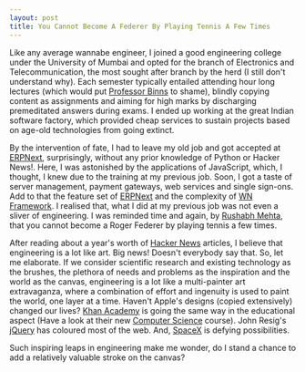 ```yaml
---
layout: post
title: You Cannot Become A Federer By Playing Tennis A Few Times
---
```


Like any average wannabe engineer, I joined a good engineering college under the University of Mumbai and opted for the branch of Electronics and Telecommunication, the most sought after branch by the herd (I still don't understand why). Each semester typically entailed attending hour long lectures (which would put [Professor Binns](http://harrypotter.wikia.com/wiki/Cuthbert_Binns) to shame), blindly copying content as assignments and aiming for high marks by discharging premeditated answers during exams. I ended up working at the great Indian software factory, which provided cheap services to sustain projects based on age-old technologies from going extinct.

By the intervention of fate, I had to leave my old job and got accepted at [ERPNext](http://erpnext.com), surprisingly, without any prior knowledge of Python or Hacker News!. Here, I was astonished by the applications of JavaScript, which, I thought, I knew due to the training at my previous job. Soon, I got a taste of server management, payment gateways, web services and single sign-ons. Add to that the feature set of [ERPNext](http://github.com/webnotes/erpnext) and the complexity of [WN Framework](http://github.com/webnotes/wnframework). I realised that, what I did at my previous job was not even a sliver of engineering. I was reminded time and again, by [Rushabh Mehta](http://twitter.com/rushabh_mehta), that you cannot become a Roger Federer by playing tennis a few times.

After reading about a year's worth of [Hacker News](http://news.ycombinator.com) articles, I believe that engineering is a lot like art. Big news! Doesn't everybody say that. So, let me elaborate. If we consider scientific research and existing technology as the brushes, the plethora of needs and problems as the inspiration and the world as the canvas, engineering is a lot like a multi-painter art extravaganza, where a combination of effort and ingenuity is used to paint the world, one layer at a time. Haven't Apple's designs (copied extensively) changed our lives? [Khan Academy](http://khanacademy.org) is going the same way in the educational aspect (Have a look at their new [Computer Science](http://khanacademy.org/cs) course). John Resig's [jQuery](http://en.wikipedia.org/wiki/JQuery) has coloured most of the web. And, [SpaceX](http://en.wikipedia.org/wiki/SpaceX) is defying possibilities.

Such inspiring leaps in engineering make me wonder, do I stand a chance to add a relatively valuable stroke on the canvas?
